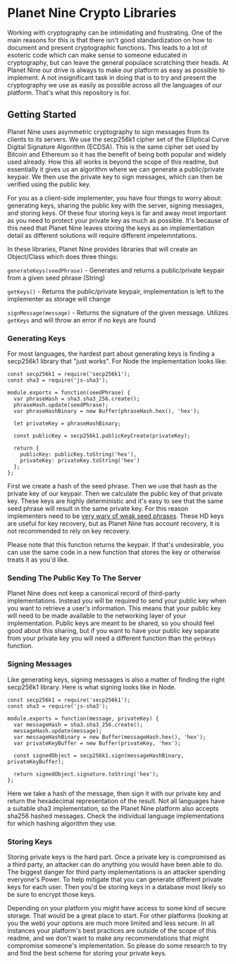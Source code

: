 # Planet Nine Crypto Libraries

Working with cryptography can be intimidating and frustrating. One of the main reasons for this is that there isn't good standardization on how to document and present cryptographic functions. This leads to a lot of esoteric code which can make sense to someone educated in cryptography, but can leave the general populace scratching their heads. At Planet Nine our drive is always to make our platform as easy as possible to implement. A not insignificant task in doing that is to try and present the cryptography we use as easily as possible across all the languages of our platform. That's what this repository is for. 

## Getting Started

Planet Nine uses asymmetric cryptography to sign messages from its clients to its servers. We use the secp256k1 cipher set of the Elliptical Curve Digital Signature Algorithm (ECDSA). This is the same cipher set used by Bitcoin and Ethereum so it has the benefit of being both popular and widely used already. How this all works is beyond the scope of this readme, but essentially it gives us an algorithm where we can generate a public/private keypair. We then use the private key to sign messages, which can then be verified using the public key. 

For you as a client-side implementer, you have four things to worry about: generating keys, sharing the public key with the server, signing messages, and storing keys. Of these four storing keys is far and away most important as you need to protect your private key as much as possible. It's because of this need that Planet Nine leaves storing the keys as an implementation detail as different solutions will require different impelemntations. 

In these libraries, Planet Nine provides libraries that will create an Object/Class which does three things:

`generateKeys(seedPhrase)` - Generates and returns a public/private keypair from a given seed phrase (String)

`getKeys()` - Returns the public/private keypair, implementation is left to the implementer as storage will change

`signMessage(message)` - Returns the signature of the given message. Utilizes `getKeys` and will throw an error if no keys are found

### Generating Keys

For most languages, the hardest part about generating keys is finding a secp256k1 library that "just works". For Node the implementation looks like:

```
const secp256k1 = require('secp256k1');
const sha3 = require('js-sha3');

module.exports = function(seedPhrase) {
  var phraseHash = sha3.sha3_256.create();
  phraseHash.update(seedPhrase);
  var phraseHashBinary = new Buffer(phraseHash.hex(), 'hex');

  let privateKey = phraseHashBinary;

  const publicKey = secp256k1.publicKeyCreate(privateKey);

  return {
    publicKey: publicKey.toString('hex'),
    privateKey: privateKey.toString('hex')
  };
};
```

First we create a hash of the seed phrase. Then we use that hash as the private key of our keypair. Then we calculate the public key of that private key. These keys are highly deterministic and it's easy to see that the same seed phrase will result in the same private key. For this reason implementers need to be [very wary of weak seed phrases](https://www.wired.com/story/blockchain-bandit-ethereum-weak-private-keys/). These HD keys are useful for key recovery, but as Planet Nine has account recovery, it is not recommended to rely on key recovery. 

Please note that this function returns the keypair. If that's undesirable, you can use the same code in a new function that stores the key or otherwise treats it as you'd like. 

### Sending The Public Key To The Server

Planet Nine does not keep a canonical record of third-party implementations. Instead you will be required to send your public key when you want to retrieve a user's information. This means that your public key will need to be made available to the networking layer of your implementation. Public keys are meant to be shared, so you should feel good about this sharing, but if you want to have your public key separate from your private key you will need a different function than the `getKeys` function.

### Signing Messages

Like generating keys, signing messages is also a matter of finding the right secp256k1 library. Here is what signing looks like in Node.

```
const secp256k1 = require('secp256k1');
const sha3 = require('js-sha3');

module.exports = function(message, privateKey) {
  var messageHash = sha3.sha3_256.create();
  messageHash.update(message);
  var messageHashBinary = new Buffer(messageHash.hex(), 'hex');
  var privateKeyBuffer = new Buffer(privateKey, 'hex');

  const signedObject = secp256k1.sign(messageHashBinary, privateKeyBuffer);

  return signedObject.signature.toString('hex');
};
```

Here we take a hash of the message, then sign it with our private key and return the hexadecimal representation of the result. Not all languages have a suitable sha3 implementation, so the Planet Nine platform also accepts sha256 hashed messages. Check the individual language implementations for which hashing algorithm they use. 

### Storing Keys

Storing private keys is the hard part. Once a private key is compromised as a third party, an attacker can do anything you would have been able to do. The biggest danger for third party implementations is an attacker spending everyone's Power. To help mitigate that you can generate different private keys for each user. Then you'd be storing keys in a database most likely so be sure to encrypt those keys. 

Depending on your platform you might have access to some kind of secure storage. That would be a great place to start. For other platforms (looking at you the web) your options are much more limited and less secure. In all instances your platform's best practices are outside of the scope of this readme, and we don't want to make any recommendations that might compromise someone's implementation. So please do some research to try and find the best scheme for storing your private keys.
